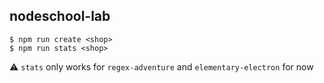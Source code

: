## nodeschool-lab

```
$ npm run create <shop>
$ npm run stats <shop>
```

:warning: `stats` only works for `regex-adventure` and `elementary-electron` for now
